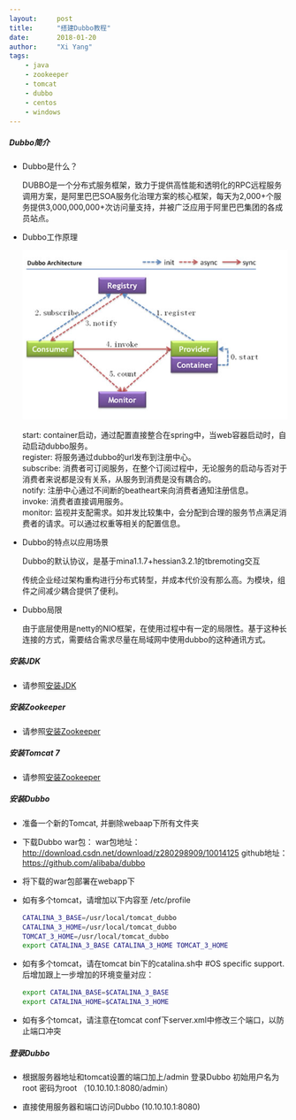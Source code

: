 ```yaml
---
layout: 	post
title: 		"搭建Dubbo教程"
date:       2018-01-20
author:     "Xi Yang"
tags: 
    - java
    - zookeeper
    - tomcat
    - dubbo
    - centos
    - windows
---   
```

##### Dubbo简介

- Dubbo是什么？

	DUBBO是一个分布式服务框架，致力于提供高性能和透明化的RPC远程服务调用方案，是阿里巴巴SOA服务化治理方案的核心框架，每天为2,000+个服务提供3,000,000,000+次访问量支持，并被广泛应用于阿里巴巴集团的各成员站点。

- Dubbo工作原理

	![](/blogImages/dubbo_principle.png)

	start: container启动，通过配置直接整合在spring中，当web容器启动时，自动启动dubbo服务。  
	register: 将服务通过dubbo的url发布到注册中心。  
	subscribe: 消费者可订阅服务，在整个订阅过程中，无论服务的启动与否对于消费者来说都是没有关系，从服务到消费是没有耦合的。  
	notify: 注册中心通过不间断的beatheart来向消费者通知注册信息。  
	invoke: 消费者直接调用服务。  
	monitor: 监视并支配需求。如并发比较集中，会分配到合理的服务节点满足消费者的请求。可以通过权重等相关的配置信息。  

- Dubbo的特点以应用场景

	Dubbo的默认协议，是基于mina1.1.7+hessian3.2.1的tbremoting交互  
	
	传统企业经过架构重构进行分布式转型，并成本代价没有那么高。为模块，组件之间减少耦合提供了便利。

- Dubbo局限

	由于底层使用是netty的NIO框架，在使用过程中有一定的局限性。基于这种长连接的方式，需要结合需求尽量在局域网中使用dubbo的这种通讯方式。

##### 安装JDK

- 请参照[安装JDK](http://yancyyang.com/2018/01/20/%E5%AE%89%E8%A3%85JDK/)

##### 安装Zookeeper

- 请参照[安装Zookeeper](http://yancyyang.com/2018/01/20/%E5%AE%89%E8%A3%85Zookeeper/)

##### 安装Tomcat 7

- 请参照[安装Zookeeper](http://yancyyang.com/2018/01/20/%E5%AE%89%E8%A3%85Tomcat/)

##### 安装Dubbo

- 准备一个新的Tomcat, 并删除webaap下所有文件夹

- 下载Dubbo war包：
	war包地址： http://download.csdn.net/download/z280298909/10014125
	github地址：https://github.com/alibaba/dubbo

- 将下载的war包部署在webapp下

- 如有多个tomcat，请增加以下内容至 /etc/profile

	```bash
	CATALINA_3_BASE=/usr/local/tomcat_dubbo
	CATALINA_3_HOME=/usr/local/tomcat_dubbo
	TOMCAT_3_HOME=/usr/local/tomcat_dubbo
	export CATALINA_3_BASE CATALINA_3_HOME TOMCAT_3_HOME
	```
- 如有多个tomcat，请在tomcat bin下的catalina.sh中 #OS specific support. 后增加跟上一步增加的环境变量对应：
	```bash
	export CATALINA_BASE=$CATALINA_3_BASE
	export CATALINA_HOME=$CATALINA_3_HOME
	```

- 如有多个tomcat，请注意在tomcat conf下server.xml中修改三个端口，以防止端口冲突

##### 登录Dubbo

- 根据服务器地址和tomcat设置的端口加上/admin 登录Dubbo 初始用户名为root 密码为root （10.10.10.1:8080/admin）

- 直接使用服务器和端口访问Dubbo (10.10.10.1:8080)


 